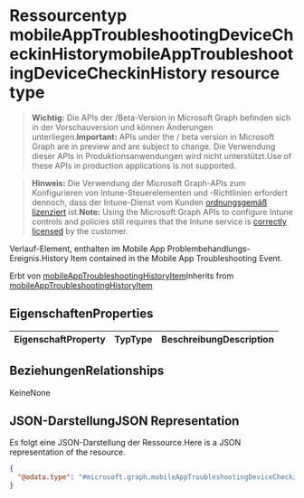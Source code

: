 # <a name="mobileapptroubleshootingdevicecheckinhistory-resource-type"></a><span data-ttu-id="29c3c-101">Ressourcentyp mobileAppTroubleshootingDeviceCheckinHistory</span><span class="sxs-lookup"><span data-stu-id="29c3c-101">mobileAppTroubleshootingDeviceCheckinHistory resource type</span></span>

> <span data-ttu-id="29c3c-102">**Wichtig:** Die APIs der /Beta-Version in Microsoft Graph befinden sich in der Vorschauversion und können Änderungen unterliegen.</span><span class="sxs-lookup"><span data-stu-id="29c3c-102">**Important:** APIs under the / beta version in Microsoft Graph are in preview and are subject to change.</span></span> <span data-ttu-id="29c3c-103">Die Verwendung dieser APIs in Produktionsanwendungen wird nicht unterstützt.</span><span class="sxs-lookup"><span data-stu-id="29c3c-103">Use of these APIs in production applications is not supported.</span></span>

> <span data-ttu-id="29c3c-104">**Hinweis:** Die Verwendung der Microsoft Graph-APIs zum Konfigurieren von Intune-Steuerelementen und -Richtlinien erfordert dennoch, dass der Intune-Dienst vom Kunden [ordnungsgemäß lizenziert](https://go.microsoft.com/fwlink/?linkid=839381) ist.</span><span class="sxs-lookup"><span data-stu-id="29c3c-104">**Note:** Using the Microsoft Graph APIs to configure Intune controls and policies still requires that the Intune service is [correctly licensed](https://go.microsoft.com/fwlink/?linkid=839381) by the customer.</span></span>

<span data-ttu-id="29c3c-105">Verlauf-Element, enthalten im Mobile App Problembehandlungs-Ereignis.</span><span class="sxs-lookup"><span data-stu-id="29c3c-105">History Item contained in the Mobile App Troubleshooting Event.</span></span>

<span data-ttu-id="29c3c-106">Erbt von [mobileAppTroubleshootingHistoryItem](../resources/intune_troubleshooting_mobileapptroubleshootinghistoryitem.md)</span><span class="sxs-lookup"><span data-stu-id="29c3c-106">Inherits from [mobileAppTroubleshootingHistoryItem](../resources/intune_troubleshooting_mobileapptroubleshootinghistoryitem.md)</span></span>

## <a name="properties"></a><span data-ttu-id="29c3c-107">Eigenschaften</span><span class="sxs-lookup"><span data-stu-id="29c3c-107">Properties</span></span>
|<span data-ttu-id="29c3c-108">Eigenschaft</span><span class="sxs-lookup"><span data-stu-id="29c3c-108">Property</span></span>|<span data-ttu-id="29c3c-109">Typ</span><span class="sxs-lookup"><span data-stu-id="29c3c-109">Type</span></span>|<span data-ttu-id="29c3c-110">Beschreibung</span><span class="sxs-lookup"><span data-stu-id="29c3c-110">Description</span></span>|
|:---|:---|:---|

## <a name="relationships"></a><span data-ttu-id="29c3c-111">Beziehungen</span><span class="sxs-lookup"><span data-stu-id="29c3c-111">Relationships</span></span>
<span data-ttu-id="29c3c-112">Keine</span><span class="sxs-lookup"><span data-stu-id="29c3c-112">None</span></span>
## <a name="json-representation"></a><span data-ttu-id="29c3c-113">JSON-Darstellung</span><span class="sxs-lookup"><span data-stu-id="29c3c-113">JSON Representation</span></span>
<span data-ttu-id="29c3c-114">Es folgt eine JSON-Darstellung der Ressource.</span><span class="sxs-lookup"><span data-stu-id="29c3c-114">Here is a JSON representation of the resource.</span></span>
<!-- {
  "blockType": "resource",
  "@odata.type": "microsoft.graph.mobileAppTroubleshootingDeviceCheckinHistory"
}
-->
``` json
{
  "@odata.type": "#microsoft.graph.mobileAppTroubleshootingDeviceCheckinHistory"
}
```



